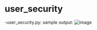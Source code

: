 # user_security

-user_security.py: 
sample output:
![image](https://github.com/C-o-r/user_security/assets/24656182/510dcfed-f81c-4ee4-9602-422b38da5b42)
